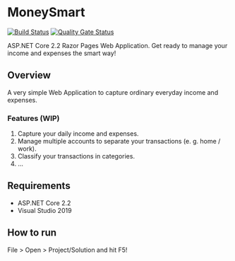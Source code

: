 # MoneySmart

[![Build Status][build-status-badge]][build-status]
[![Quality Gate Status][quality-gate-status-badge]][quality-gate-status]

ASP.NET Core 2.2 Razor Pages Web Application.
Get ready to manage your income and expenses the smart way!

## Overview

A very simple Web Application to capture ordinary everyday income and expenses.

### Features (WIP)

1.	Capture your daily income and expenses.
2.	Manage multiple accounts to separate your transactions (e. g. home / work).
3.	Classify your transactions in categories.
4.	...

## Requirements

- ASP.NET Core 2.2
- Visual Studio 2019

## How to run

File > Open > Project/Solution and hit F5!

[build-status-badge]: https://dev.azure.com/feliperomeromx/Projects/_apis/build/status/feliperomero3.MoneySmart?branchName=master
[build-status]: https://dev.azure.com/feliperomeromx/Projects/_build/latest?definitionId=9&branchName=master
[quality-gate-status-badge]: https://sonarcloud.io/api/project_badges/measure?project=feliperomero3_MoneySmart&metric=alert_status
[quality-gate-status]: https://sonarcloud.io/dashboard?id=feliperomero3_MoneySmart
